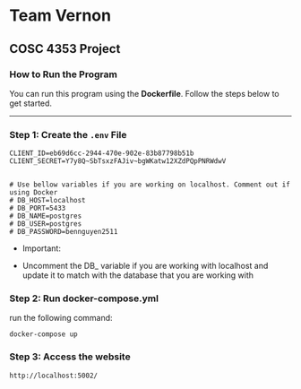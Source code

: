 # Team Vernon

## COSC 4353 Project

### How to Run the Program

You can run this program using the **Dockerfile**. Follow the steps below to get started.

---

### Step 1: Create the `.env` File

```
CLIENT_ID=eb69d6cc-2944-470e-902e-83b87798b51b
CLIENT_SECRET=Y7y8Q~SbTsxzFAJiv~bgWKatw12XZdPQpPNRWdwV


# Use bellow variables if you are working on localhost. Comment out if using Docker
# DB_HOST=localhost
# DB_PORT=5433
# DB_NAME=postgres
# DB_USER=postgres
# DB_PASSWORD=bennguyen2511
```

- Important:

* Uncomment the DB\_ variable if you are working with localhost and update it to match with the database that you are working with

### Step 2: Run docker-compose.yml

run the following command:

```
docker-compose up
```

### Step 3: Access the website

```
http://localhost:5002/
```
